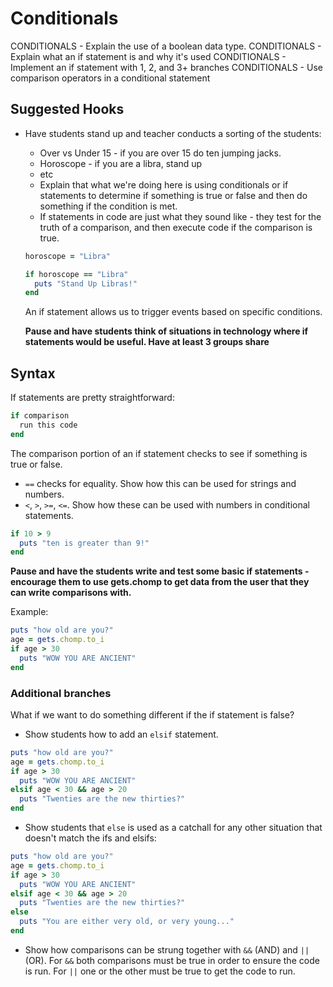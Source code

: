 # Conditionals

CONDITIONALS - Explain the use of a boolean data type.
CONDITIONALS - Explain what an if statement is and why it's used
CONDITIONALS - Implement an if statement with 1, 2, and 3+ branches
CONDITIONALS - Use comparison operators in a conditional statement

## Suggested Hooks

+ Have students stand up and teacher conducts a sorting of the students:
  + Over vs Under 15 - if you are over 15 do ten jumping jacks.
  + Horoscope - if you are a libra, stand up
  + etc
  + Explain that what we're doing here is using conditionals or if statements to determine if something is true or false and then do something if the condition is met.
  + If statements in code are just what they sound like - they test for the truth of a comparison, and then execute code if the comparison is true.

  ```ruby
  horoscope = "Libra"

  if horoscope == "Libra"
    puts "Stand Up Libras!"
  end
  ```

  An if statement allows us to trigger events based on specific conditions.

  **Pause and have students think of situations in technology where if statements would be useful. Have at least 3 groups share**

## Syntax

If statements are pretty straightforward:

```ruby
if comparison
  run this code
end
```

The comparison portion of an if statement checks to see if something is true or false.

+ `==` checks for equality. Show how this can be used for strings and numbers.
+ `<`, `>`, `>=`, `<=`. Show how these can be used with numbers in conditional statements.

```ruby
if 10 > 9
  puts "ten is greater than 9!"
end
```
**Pause and have the students write and test some basic if statements - encourage them to use gets.chomp to get data from the user that they can write comparisons with.**

Example:

```ruby
puts "how old are you?"
age = gets.chomp.to_i
if age > 30
  puts "WOW YOU ARE ANCIENT"
end
```

### Additional branches
What if we want to do something different if the if statement is false?

+ Show students how to add an `elsif` statement.

```ruby
puts "how old are you?"
age = gets.chomp.to_i
if age > 30
  puts "WOW YOU ARE ANCIENT"
elsif age < 30 && age > 20
  puts "Twenties are the new thirties?"
end
```

+ Show students that `else` is used as a catchall for any other situation that doesn't match the ifs and elsifs:

```ruby
puts "how old are you?"
age = gets.chomp.to_i
if age > 30
  puts "WOW YOU ARE ANCIENT"
elsif age < 30 && age > 20
  puts "Twenties are the new thirties?"
else
  puts "You are either very old, or very young..."
end
```

+ Show how comparisons can be strung together with `&&` (AND) and `||` (OR). For `&&` both comparisons must be true in order to ensure the code is run. For `||` one or the other must be true to get the code to run.
